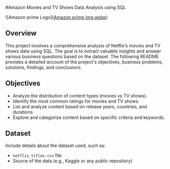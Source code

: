 #Amazon Movies and TV Shows Data Analysis using SQL

![Amazon prime Logo]([Amazon prime img.webp](https://github.com/AMUGADDAHEMANTHKUMAR/Amazon_SQL_project/blob/main/Amazon%20prime%20img.webp))

## Overview

This project involves a comprehensive analysis of Netflix’s movies and TV shows data using SQL. The goal is to extract valuable insights and answer various business questions based on the dataset. The following README provides a detailed account of the project's objectives, business problems, solutions, findings, and conclusions.

## Objectives

- Analyze the distribution of content types (movies vs TV shows).
- Identify the most common ratings for movies and TV shows.
- List and analyze content based on release years, countries, and durations.
- Explore and categorize content based on specific criteria and keywords.

## Dataset

Include details about the dataset used, such as:
- `netflix_titles.csv` file
- Source of the data (e.g., Kaggle or any public repository)
